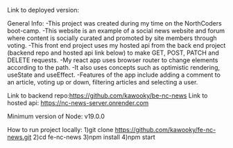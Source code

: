 Link to deployed version: 

General Info:
-This project was created during my time on the NorthCoders boot-camp.
-This website is an example of a social news website and forum where content is socially curated and promoted by site members through voting.
-This front end project uses my hosted api from the back end project (backend repo and hosted api link below) to make GET, POST, PATCH and DELETE requests.
-My react app uses browser router to change elements according to the path.
-It also uses concepts such as optimistic rendering, useState and useEffect.
-Features of the app include adding a comment to an article, voting up or down, filtering articles and selecting a user.


Link to backend repo:https://github.com/kawooky/be-nc-news
Link to hosted api: https://nc-news-server.onrender.com

Minimum version of Node: v19.0.0

How to run project locally:
1)git clone https://github.com/kawooky/fe-nc-news.git
2)cd fe-nc-news
3)npm install
4)npm start

